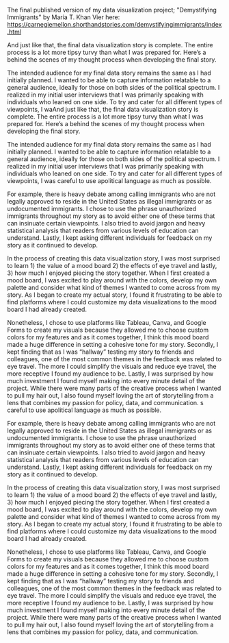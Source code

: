 The final published version of my data visualization project; "Demystifying Immigrants" by Maria T. Khan
Vier here: https://carnegiemellon.shorthandstories.com/demystifyingimmigrants/index.html

And just like that, the final data visualization story is complete. The entire process is a lot more tipsy turvy than what I was prepared for. Here’s a behind the scenes of my thought process when developing the final story. 

The intended audience for my final data story remains the same as I had initially planned. I wanted to be able to capture information relatable to a general audience, ideally for those on both sides of the political spectrum. I realized in my initial user interviews that I was primarily speaking with individuals who leaned on one side. To try and cater for all different types of viewpoints, I waAnd just like that, the final data visualization story is complete. The entire process is a lot more tipsy turvy than what I was prepared for. Here’s a behind the scenes of my thought process when developing the final story. 

The intended audience for my final data story remains the same as I had initially planned. I wanted to be able to capture information relatable to a general audience, ideally for those on both sides of the political spectrum. I realized in my initial user interviews that I was primarily speaking with individuals who leaned on one side. To try and cater for all different types of viewpoints, I was careful to use apolitical language as much as possible. 

For example, there is heavy debate among calling immigrants who are not legally approved to reside in the United States as illegal immigrants or as undocumented immigrants. I chose to use the phrase unauthorized immigrants throughout my story as to avoid either one of these terms that can insinuate certain viewpoints. I also tried to avoid jargon and heavy statistical analysis that readers from various levels of education can understand. Lastly, I kept asking different individuals for feedback on my story as it continued to develop. 

In the process of creating this data visualization story, I was most surprised to learn 1) the value of a mood board 2) the effects of eye travel and lastly, 3) how much I enjoyed piecing the story together. When I first created a mood board, I was excited to play around with the colors, develop my own palette and consider what kind of themes I wanted to come across from my story. As I began to create my actual story, I found it frustrating to be able to find platforms where I could customize my data visualizations to the mood board I had already created. 

Nonetheless, I chose to use platforms like Tableau, Canva, and Google Forms to create my visuals because they allowed me to choose custom colors for my features and as it comes together, I think this mood board made a huge difference in setting a cohesive tone for my story. Secondly, I kept finding that as I was “hallway” testing my story to friends and colleagues, one of the most common themes in the feedback was related to eye travel. The more I could simplify the visuals and reduce eye travel, the more receptive I found my audience to be. Lastly, I was surprised by how much investment I found myself making into every minute detail of the project. While there were many parts of the creative process when I wanted to pull my hair out, I also found myself loving the art of storytelling from a lens that combines my passion for policy, data, and communication. 
s careful to use apolitical language as much as possible. 

For example, there is heavy debate among calling immigrants who are not legally approved to reside in the United States as illegal immigrants or as undocumented immigrants. I chose to use the phrase unauthorized immigrants throughout my story as to avoid either one of these terms that can insinuate certain viewpoints. I also tried to avoid jargon and heavy statistical analysis that readers from various levels of education can understand. Lastly, I kept asking different individuals for feedback on my story as it continued to develop. 

In the process of creating this data visualization story, I was most surprised to learn 1) the value of a mood board 2) the effects of eye travel and lastly, 3) how much I enjoyed piecing the story together. When I first created a mood board, I was excited to play around with the colors, develop my own palette and consider what kind of themes I wanted to come across from my story. As I began to create my actual story, I found it frustrating to be able to find platforms where I could customize my data visualizations to the mood board I had already created. 

Nonetheless, I chose to use platforms like Tableau, Canva, and Google Forms to create my visuals because they allowed me to choose custom colors for my features and as it comes together, I think this mood board made a huge difference in setting a cohesive tone for my story. Secondly, I kept finding that as I was “hallway” testing my story to friends and colleagues, one of the most common themes in the feedback was related to eye travel. The more I could simplify the visuals and reduce eye travel, the more receptive I found my audience to be. Lastly, I was surprised by how much investment I found myself making into every minute detail of the project. While there were many parts of the creative process when I wanted to pull my hair out, I also found myself loving the art of storytelling from a lens that combines my passion for policy, data, and communication. 


